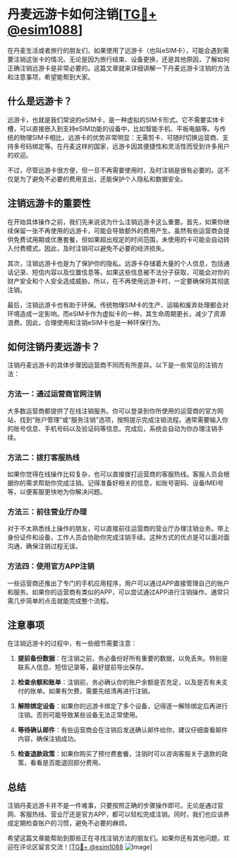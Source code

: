 # 丹麦远游卡如何注销[[TG💪+ @esim1088](https://t.me/s/esim1088)]

在丹麦生活或者旅行的朋友们，如果使用了远游卡（也叫eSIM卡），可能会遇到需要注销这张卡的情况。无论是因为旅行结束、设备更换，还是其他原因，了解如何正确注销远游卡是非常必要的。这篇文章就来详细讲解一下丹麦远游卡注销的方法和注意事项，希望能帮到大家。

## 什么是远游卡？

远游卡，也就是我们常说的eSIM卡，是一种虚拟的SIM卡形式。它不需要实体卡槽，可以直接嵌入到支持eSIM功能的设备中，比如智能手机、平板电脑等。与传统的物理SIM卡相比，远游卡的优势非常明显：无需剪卡、可随时切换运营商、支持多号码绑定等。在丹麦这样的国家，远游卡因其便捷性和灵活性而受到许多用户的欢迎。

不过，尽管远游卡很方便，但一旦不再需要使用时，及时注销是很有必要的。这不仅是为了避免不必要的费用支出，还能保护个人隐私和数据安全。

## 注销远游卡的重要性

在开始具体操作之前，我们先来说说为什么注销远游卡这么重要。首先，如果你继续保留一张不再使用的远游卡，可能会导致额外的费用产生。虽然有些运营商会提供免费试用期或优惠套餐，但如果超出规定的时间范围，未使用的卡可能会自动转入付费模式。因此，及时注销可以避免不必要的经济损失。

其次，注销远游卡也是为了保护你的隐私。远游卡存储着大量的个人信息，包括通话记录、短信内容以及位置信息等。如果这些信息被不法分子获取，可能会对你的财产安全和个人安全造成威胁。所以，在不再使用远游卡时，一定要确保将其彻底注销。

最后，注销远游卡也有助于环保。传统物理SIM卡的生产、运输和废弃处理都会对环境造成一定影响。而eSIM卡作为虚拟卡的一种，其生命周期更长，减少了资源浪费。因此，合理使用和注销eSIM卡也是一种环保行为。

## 如何注销丹麦远游卡？

注销丹麦远游卡的具体步骤因运营商不同而有所差异。以下是一些常见的注销方法：

### 方法一：通过运营商官网注销

大多数运营商都提供了在线注销服务。你可以登录到你所使用的运营商的官方网站，找到“账户管理”或“服务注销”选项，按照提示完成注销流程。通常需要输入你的账号信息、手机号码以及验证码等信息。完成后，系统会自动为你办理注销手续。

### 方法二：拨打客服热线

如果你觉得在线操作比较复杂，也可以直接拨打运营商的客服热线。客服人员会根据你的需求帮助你完成注销。记得准备好相关的信息，如账号密码、设备IMEI号等，以便客服更快地为你解决问题。

### 方法三：前往营业厅办理

对于不太熟悉线上操作的朋友，可以直接前往运营商的营业厅办理注销业务。带上身份证件和设备，工作人员会协助你完成注销手续。这种方式的优点是可以面对面沟通，确保注销过程无误。

### 方法四：使用官方APP注销

一些运营商还推出了专门的手机应用程序，用户可以通过APP直接管理自己的账户和服务。如果你的运营商有类似的APP，可以尝试通过APP进行注销操作。通常只需几步简单的点击就能完成整个流程。

## 注意事项

在注销远游卡的过程中，有一些细节需要注意：

1. **提前备份数据**：在注销之前，务必备份好所有重要的数据，以免丢失。特别是联系人信息、短信记录等，最好提前导出保存。

2. **检查余额和账单**：注销前，务必确认你的账户余额是否充足，以及是否有未支付的账单。如果有欠费，需要先结清再进行注销。

3. **解除绑定设备**：如果你的远游卡绑定了多个设备，记得逐一解除绑定后再进行注销。否则可能导致某些设备无法正常使用。

4. **等待确认邮件**：有些运营商会在注销后发送确认邮件给你，建议仔细查看邮件内容，确保注销成功。

5. **检查退款政策**：如果你购买了预付费套餐，注销时可以咨询客服关于退款的政策，看看是否能退回部分费用。

## 总结

注销丹麦远游卡并不是一件难事，只要按照正确的步骤操作即可。无论是通过官网、客服热线、营业厅还是官方APP，都可以轻松完成注销。同时，我们也应该养成定期检查账户的习惯，避免不必要的麻烦。

希望这篇文章能帮助到那些正在寻找注销方法的朋友们。如果你还有其他问题，欢迎在评论区留言交流！[[TG💪+ @esim1088](https://t.me/s/esim1088) ![Image](https://i.postimg.cc/4NQfJmqS/Snipaste-2025-05-13-00-14-12.png)]